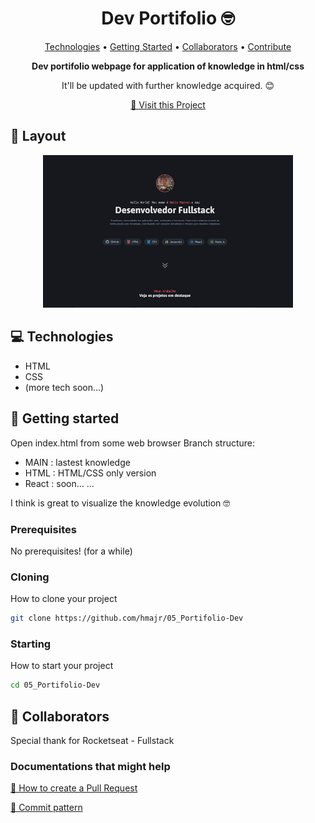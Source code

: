 <h1 align="center" style="font-weight: bold;">Dev Portifolio 🤓</h1>

<p align="center">
 <a href="#tech">Technologies</a> • 
 <a href="#started">Getting Started</a> • 
  <a href="#colab">Collaborators</a> •
 <a href="#contribute">Contribute</a>
</p>

<p align="center">
    <b>Dev portifolio webpage for application of knowledge in html/css</b>
    
</p>
<p align="center">
    It'll be updated with further knowledge acquired. 😊
</p>
<p align="center">
     <a href="https://hmajr.github.io/05_Portifolio-Dev/">📱 Visit this Project</a>
</p>

<h2 id="layout">🎨 Layout</h2>

<p align="center">
    <img src="./screenshot.png" alt="Image Example" width="400px">
</p>

<h2 id="technologies">💻 Technologies</h2>

- HTML
- CSS
- (more tech soon...)

<h2 id="started">🚀 Getting started</h2>

Open index.html from some web browser
Branch structure:
- MAIN : lastest knowledge
- HTML : HTML/CSS only version
- React : soon...
...

I think is great to visualize the knowledge evolution 🤓

<h3>Prerequisites</h3>

No prerequisites! (for a while)

<h3>Cloning</h3>

How to clone your project

```bash
git clone https://github.com/hmajr/05_Portifolio-Dev
```

<h3>Starting</h3>

How to start your project

```bash
cd 05_Portifolio-Dev
```

<h2 id="colab">🤝 Collaborators</h2>

Special thank for Rocketseat - Fullstack 

<h3>Documentations that might help</h3>

[📝 How to create a Pull Request](https://www.atlassian.com/br/git/tutorials/making-a-pull-request)

[💾 Commit pattern](https://gist.github.com/joshbuchea/6f47e86d2510bce28f8e7f42ae84c716)

